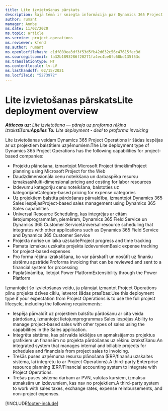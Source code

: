 ```yaml
---
title: Lite izvietošanas pārskats
description: Šajā tēmā ir sniegta informācija par Dynamics 365 Project Operations Lite izvietošanu.
author: rumant
manager: Annbe
ms.date: 11/02/2020
ms.topic: article
ms.service: project-operations
ms.reviewer: kfend
ms.author: rumant
ms.openlocfilehash: c1df809ea3df3f53d5fb42d632c56c47615fec3d
ms.sourcegitcommit: fa32b1893286f20271fa4ec4be8fc68bd135f53c
ms.translationtype: HT
ms.contentlocale: lv-LV
ms.lasthandoff: 02/15/2021
ms.locfileid: "5273972"
---
```

# <a name="lite-deployment-overview"></a><span data-ttu-id="9bad8-103">Lite izvietošanas pārskats</span><span class="sxs-lookup"><span data-stu-id="9bad8-103">Lite deployment overview</span></span>

<span data-ttu-id="9bad8-104">_**Attiecas uz:** Lite izvietošana — pāreja uz proforma rēķina izrakstīšanu_</span><span class="sxs-lookup"><span data-stu-id="9bad8-104">_**Applies To:** Lite deployment - deal to proforma invoicing_</span></span>

<span data-ttu-id="9bad8-105">Lite izvietošanas veidam Dynamics 365 Project Operations ir šādas iespējas ar uz projektiem balstītiem uzņēmumiem:</span><span class="sxs-lookup"><span data-stu-id="9bad8-105">The Lite deployment type of Dynamics 365 Project Operations has the following capabilities for project-based companies:</span></span>

- <span data-ttu-id="9bad8-106">Projektu plānošana, izmantojot Microsoft Project tīmeklim</span><span class="sxs-lookup"><span data-stu-id="9bad8-106">Project planning using Microsoft Project for the Web</span></span>
- <span data-ttu-id="9bad8-107">Daudzdimensionāla cenu noteikšana un darbaspēka resursu izmaksas</span><span class="sxs-lookup"><span data-stu-id="9bad8-107">Multi-dimensional pricing and costing for labor resources</span></span>
- <span data-ttu-id="9bad8-108">Izdevumu kategoriju cenu noteikšana, balstoties uz kategorijām</span><span class="sxs-lookup"><span data-stu-id="9bad8-108">Category-based pricing for expense categories</span></span>
- <span data-ttu-id="9bad8-109">Uz projektiem balstīta pārdošanas pārvaldība, izmantojot Dynamics 365 Sales iespējas</span><span class="sxs-lookup"><span data-stu-id="9bad8-109">Project-based sales management using Dynamics 365 Sales capabilities</span></span>
- <span data-ttu-id="9bad8-110">Universal Resource Scheduling, kas integrējas ar citām lietojumprogrammām, piemēram, Dynamics 365 Field Service un Dynamics 365 Customer Service</span><span class="sxs-lookup"><span data-stu-id="9bad8-110">Universal resource scheduling that integrates with other applications such as Dynamics 365 Field Service and Dynamics 365 Customer Service</span></span>
- <span data-ttu-id="9bad8-111">Projekta norise un laika uzskaite</span><span class="sxs-lookup"><span data-stu-id="9bad8-111">Project progress and time tracking</span></span>
- <span data-ttu-id="9bad8-112">Pamata izmaksu uzskaite projekta izdevumiem</span><span class="sxs-lookup"><span data-stu-id="9bad8-112">Basic expense tracking for project-based expenses</span></span>
- <span data-ttu-id="9bad8-113">Pro forma rēķinu izrakstīšana, ko var pārskatīt un nosūtīt uz finanšu sistēmu apstrādei</span><span class="sxs-lookup"><span data-stu-id="9bad8-113">Proforma invoicing that can be reviewed and sent to a financial system for processing</span></span>
- <span data-ttu-id="9bad8-114">Paplašināmība, lietojot Power Platform</span><span class="sxs-lookup"><span data-stu-id="9bad8-114">Extensibility through the Power Platform</span></span>

<span data-ttu-id="9bad8-115">Izmantojiet šo izvietošanas veidu, ja plānojat izmantot Project Operations pilnu projekta dzīves ciklu, ietverot šādas prasības:</span><span class="sxs-lookup"><span data-stu-id="9bad8-115">Use this deployment type if your expectation from Project Operations is to use the full project lifecycle, including the following requirements:</span></span>

- <span data-ttu-id="9bad8-116">Iespēja pārvaldīt uz projektiem balstītu pārdošanu ar cita veida pārdošanu, izmantojot lietojumprogrammas Sales iespējas.</span><span class="sxs-lookup"><span data-stu-id="9bad8-116">Ability to manage project-based sales with other types of sales using the capabilities in the Sales application.</span></span>
- <span data-ttu-id="9bad8-117">Integrēta sistēma, kas pārvalda iekšējos un apmaksājamos projektus grafikiem un finansēm no projekta pārdošanas uz rēķinu izrakstīšanu.</span><span class="sxs-lookup"><span data-stu-id="9bad8-117">An integrated system that manages internal and billable projects for schedules and financials from project sales to invoicing.</span></span>
- <span data-ttu-id="9bad8-118">Trešās puses uzņēmuma resursu plānošana (ERP/finanšu uzskaites sistēma, lai integrētu to ar Project Operations).</span><span class="sxs-lookup"><span data-stu-id="9bad8-118">A third-party Enterprise resource planning (ERP/Financial accounting system to integrate with Project Operations.</span></span>
- <span data-ttu-id="9bad8-119">Trešās puses sistēma darbam ar PVN, valūtas kursiem, izmaksu atmaksām un izdevumiem, kas nav no projektiem.</span><span class="sxs-lookup"><span data-stu-id="9bad8-119">A third-party system to work with sales taxes, exchange rates, expense reimbursements, and non-project expenses.</span></span>


[!INCLUDE[footer-include](../includes/footer-banner.md)]